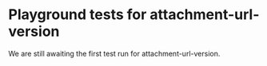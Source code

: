 # Playground tests for attachment-url-version
We are still awaiting the first test run for attachment-url-version.
